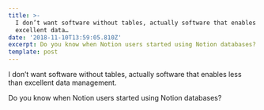```yaml
---
title: >-
  I don’t want software without tables, actually software that enables less than
  excellent data…
date: '2018-11-10T13:59:05.810Z'
excerpt: Do you know when Notion users started using Notion databases?
template: post
---
```

I don’t want software without tables, actually software that enables less than excellent data management.

Do you know when Notion users started using Notion databases?
